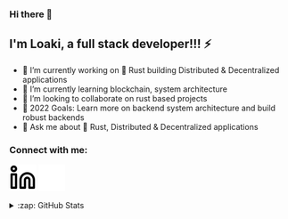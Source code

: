 ### Hi there 👋

## I'm Loaki, a full stack developer!!! ⚡
- 🔭 I’m currently working on 🦀 Rust building Distributed & Decentralized applications
- 🌱 I’m currently learning blockchain, system architecture
- 👯 I’m looking to collaborate on rust based projects
- 🥅 2022 Goals: Learn more on backend system architecture and build robust backends
- 💬 Ask me about 🦀 Rust, Distributed & Decentralized applications

### Connect with me:

[![website](./assets/linkedin-light.svg)](https://linkedin.com/in/loakesh-indiran-8a2282140#gh-light-mode-only)
[![website](./assets/linkedin-dark.svg)](https://linkedin.com/in/loakesh-indiran-8a2282140#gh-dark-mode-only)


<details>
  <summary>:zap: GitHub Stats</summary>

  <img align="left" alt="loaki07's GitHub Stats" src="https://github-readme-stats.vercel.app/api?username=loaki07&show_icons=true&hide_border=false&title_color=ff652f&icon_color=FFE400&bg_color=09131B&text_color=ffffff&border_color=0c1a25" />

</details>